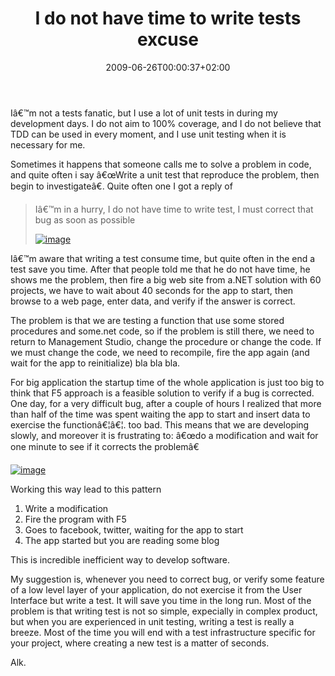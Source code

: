 ﻿---
title: "I do not have time to write tests excuse"
description: ""
date: 2009-06-26T00:00:37+02:00
draft: false
tags: [General]
categories: [General]
---
Iâ€™m not a tests fanatic, but I use a lot of unit tests in during my development days. I do not aim to 100% coverage, and I do not believe that TDD can be used in every moment, and I use unit testing when it is necessary for me.

Sometimes it happens that someone calls me to solve a problem in code, and quite often i say â€œWrite a unit test that reproduce the problem, then begin to investigateâ€. Quite often one I got a reply of

> Iâ€™m in a hurry, I do not have time to write test, I must correct that bug as soon as possible
> 
> [![image](http://www.codewrecks.com/blog/wp-content/uploads/2009/06/image-thumb39.png "image")](http://www.codewrecks.com/blog/wp-content/uploads/2009/06/image39.png)

Iâ€™m aware that writing a test consume time, but quite often in the end a test save you time. After that people told me that he do not have time, he shows me the problem, then fire a big web site from a.NET solution with 60 projects, we have to wait about 40 seconds for the app to start, then browse to a web page, enter data, and verify if the answer is correct.

The problem is that we are testing a function that use some stored procedures and some.net code, so if the problem is still there, we need to return to Management Studio, change the procedure or change the code. If we must change the code, we need to recompile, fire the app again (and wait for the app to reinitialize) bla bla bla.

For big application the startup time of the whole application is just too big to think that F5 approach is a feasible solution to verify if a bug is corrected. One day, for a very difficult bug, after a couple of hours I realized that more than half of the time was spent waiting the app to start and insert data to exercise the functionâ€¦â€¦. too bad. This means that we are developing slowly, and moreover it is frustrating to: â€œdo a modification and wait for one minute to see if it corrects the problemâ€

[![image](http://www.codewrecks.com/blog/wp-content/uploads/2009/06/image-thumb40.png "image")](http://www.codewrecks.com/blog/wp-content/uploads/2009/06/image40.png)

Working this way lead to this pattern

1. Write a modification
2. Fire the program with F5
3. Goes to facebook, twitter, waiting for the app to start
4. The app started but you are reading some blog

This is incredible inefficient way to develop software.

My suggestion is, whenever you need to correct bug, or verify some feature of a low level layer of your application, do not exercise it from the User Interface but write a test. It will save you time in the long run. Most of the problem is that writing test is not so simple, expecially in complex product, but when you are experienced in unit testing, writing a test is really a breeze. Most of the time you will end with a test infrastructure specific for your project, where creating a new test is a matter of seconds.

Alk.
